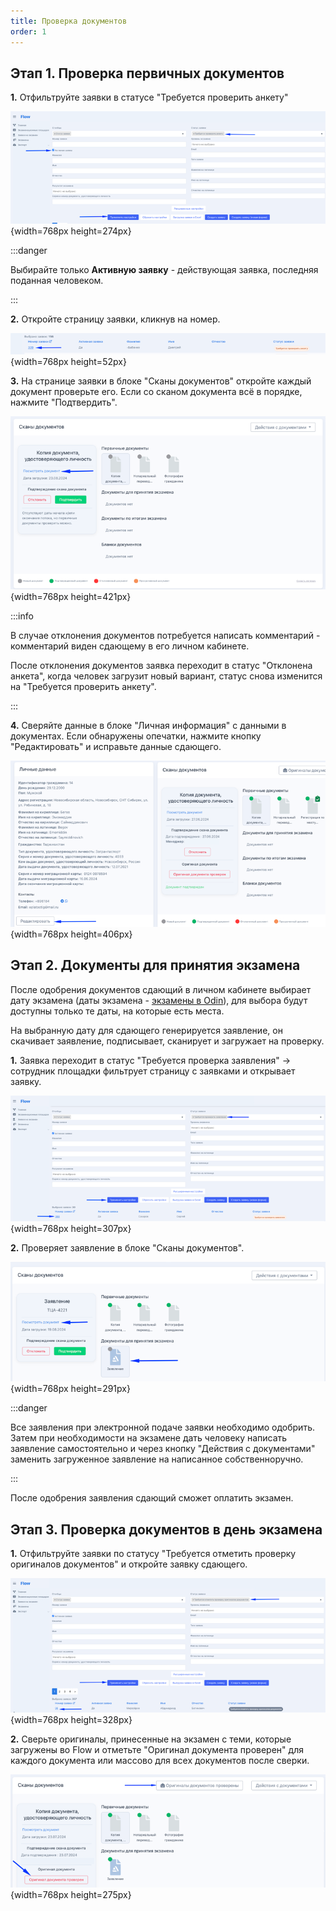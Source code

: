 ```yaml
---
title: Проверка документов
order: 1
---
```


## Этап 1. Проверка первичных документов

**1\.** Отфильтруйте заявки в статусе "Требуется проверить анкету"

![](./proverka-dokumentov.png){width=768px height=274px}

:::danger 

Выбирайте только **Активную заявку** - действующая заявка, последняя поданная человеком.

:::

**2\.** Откройте страницу заявки, кликнув на номер.

![](./proverka-dokumentov-3.png){width=768px height=52px}

**3\.** На странице заявки в блоке "Сканы документов" откройте каждый документ проверьте его. Если со сканом документа всё в порядке, нажмите "Подтвердить".

![](./proverka-dokumentov-4.png){width=768px height=421px}

:::info 

В случае отклонения документов потребуется написать комментарий - комментарий виден  сдающему в его личном кабинете.

После отклонения документов заявка переходит в статус "Отклонена анкета", когда человек загрузит новый вариант, статус снова изменится на  "Требуется проверить анкету".

:::

**4\.** Сверяйте данные в блоке "Личная информация" с данными в документах. Если обнаружены опечатки, нажмите кнопку "Редактировать" и исправьте данные сдающего.

![](./proverka-dokumentov-5.png){width=768px height=406px}

## Этап 2. Документы для принятия экзамена

После одобрения документов сдающий в личном кабинете выбирает дату экзамена (даты экзамена - [экзамены в  Odin](./../../centr-testirovaniya-v-odin/dobavit-ekzamen)), для выбора будут доступны только те даты, на которые есть места.

На выбранную дату для сдающего генерируется заявление, он скачивает заявление, подписывает, сканирует и загружает на проверку.

**1\.** Заявка переходит в статус  "Требуется проверка заявления" -> сотрудник площадки фильтрует страницу с заявками и открывает заявку.

![](./proverka-dokumentov-2.png){width=768px height=307px}

**2\.** Проверяет заявление в блоке "Сканы документов".

![](./proverka-dokumentov-6.png){width=768px height=291px}

:::danger 

Все заявления при электронной подаче заявки необходимо одобрить. Затем при необходимости на экзамене дать человеку написать заявление самостоятельно и через кнопку "Действия с документами" заменить загруженное заявление на написанное собственноручно.

:::

После одобрения заявления сдающий сможет оплатить экзамен.

## Этап 3. Проверка документов в день экзамена

**1\.** Отфильтруйте заявки по статусу "Требуется отметить проверку оригиналов документов" и откройте заявку сдающего.

![](./proverka-dokumentov-7.png){width=768px height=328px}

**2\.** Сверьте оригиналы, принесенные на экзамен с теми, которые загружены во Flow и отметьте "Оригинал документа проверен" для каждого документа или массово для всех документов после сверки.

![](./proverka-dokumentov-8.png){width=768px height=275px}